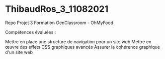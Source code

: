 # ThibaudRos_3_11082021
Repo Projet 3 Formation OenClassroom - OhMyFood

Compétences évaluées :

Mettre en place une structure de navigation pour un site web
Mettre en œuvre des effets CSS graphiques avancés
Assurer la cohérence graphique d'un site web